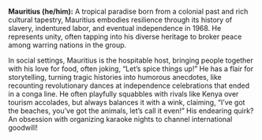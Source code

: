 **Mauritius (he/him):** A tropical paradise born from a colonial past and rich cultural tapestry, Mauritius embodies resilience through its history of slavery, indentured labor, and eventual independence in 1968. He represents unity, often tapping into his diverse heritage to broker peace among warring nations in the group. 

In social settings, Mauritius is the hospitable host, bringing people together with his love for food, often joking, “Let’s spice things up!” He has a flair for storytelling, turning tragic histories into humorous anecdotes, like recounting revolutionary dances at independence celebrations that ended in a conga line. He often playfully squabbles with rivals like Kenya over tourism accolades, but always balances it with a wink, claiming, “I’ve got the beaches, you’ve got the animals, let’s call it even!” His endearing quirk? An obsession with organizing karaoke nights to channel international goodwill!